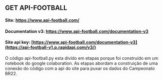 ## GET API-FOOTBALL 

#### Site: https://www.api-football.com/
#### Documentation v3: https://www.api-football.com/documentation-v3
#### Site api key: [https://www.api-football.com/documentation-v3](https://api-football-v1.p.rapidapi.com/v3/)

O código api-football.py esta divído em etapas porque foi construído em um notebook do google colaboration. 
As etapas abordam a construição de uma conexão do código com a api do site para puxar os dados do Campeonato BR22.

